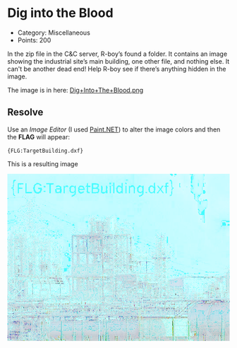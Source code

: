 # Dig into the Blood

- Category: Miscellaneous
- Points: 200

In the zip file in the C&C server, R-boy’s found a folder. It contains an image showing the industrial site’s main building, one other file, and nothing else. It can't be another dead end! Help R-boy see if there’s anything hidden in the image.

The image is in here: [Dig+Into+The+Blood.png](https://challenges.reply.com/tamtamy/file/download-550687.action)

## Resolve

Use an _Image Editor_ (I used [Paint.NET](https://www.getpaint.net/)) to alter the image colors and then the **FLAG** will appear:

```verbatim
{FLG:TargetBuilding.dxf}
```

This is a resulting image

![Dig Into The Blood (altered)](Dig+into+the+Blood_alt.png "Dig Into The Blood Altered")
